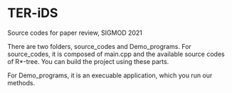 # TER-iDS
Source codes for paper review, SIGMOD 2021

There are two folders, source_codes and Demo_programs. 
   For source_codes, it is composed of main.cpp and the available source codes of R*-tree. You can build the project using these parts. 
   
   For Demo_programs, it is an execuable application, which you run our methods.
